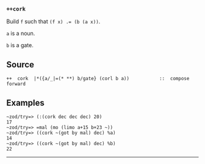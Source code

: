 ### `++cork`

Build `f` such that `(f x) .= (b (a x))`.

`a` is a noun.

`b` is a gate.

Source
------

    ++  cork  |*({a/_|=(* **) b/gate} (corl b a))           ::  compose forward


Examples
--------

    ~zod/try=> (:(cork dec dec dec) 20)
    17
    ~zod/try=> =mal (mo (limo a+15 b+23 ~))
    ~zod/try=> ((cork ~(got by mal) dec) %a)
    14
    ~zod/try=> ((cork ~(got by mal) dec) %b)
    22



***

